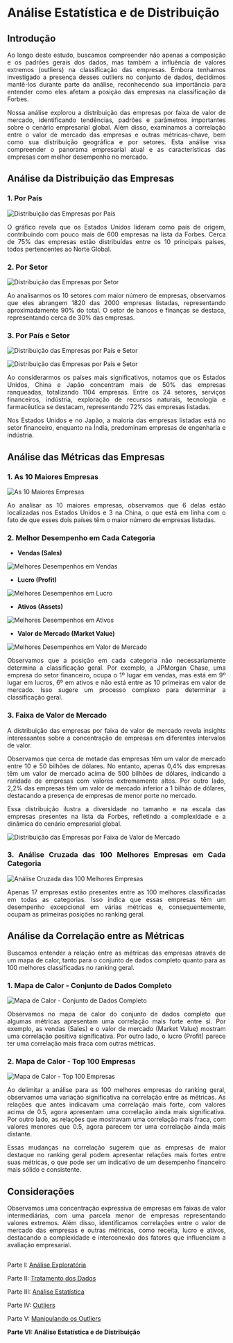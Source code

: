 # Análise Estatística e de Distribuição 

<div align="justify">

## Introdução

Ao longo deste estudo, buscamos compreender não apenas a composição e os padrões gerais dos dados, mas também a influência de valores extremos (outliers) na classificação das empresas. Embora tenhamos investigado a presença desses outliers no conjunto de dados, decidimos mantê-los durante parte da análise, reconhecendo sua importância para entender como eles afetam a posição das empresas na classificação da Forbes.

Nossa análise explorou a distribuição das empresas por faixa de valor de mercado, identificando tendências, padrões e parâmetros importantes sobre o cenário empresarial global. Além disso, examinamos a correlação entre o valor de mercado das empresas e outras métricas-chave, bem como sua distribuição geográfica e por setores. Esta análise visa compreender o panorama empresarial atual e as características das empresas com melhor desempenho no mercado.

## Análise da Distribuição das Empresas

### 1. Por País

![Distribuição das Empresas por País](https://github.com/nadinne94/projeto_forbes_2023/assets/129687299/136dd604-d513-4b93-b6d2-4dc3aff65c3c)

O gráfico revela que os Estados Unidos lideram como país de origem, contribuindo com pouco mais de 600 empresas na lista da Forbes. Cerca de 75% das empresas estão distribuídas entre os 10 principais países, todos pertencentes ao Norte Global.

### 2. Por Setor

![Distribuição das Empresas por Setor](https://github.com/nadinne94/projeto_forbes_2023/assets/129687299/3f6e93e5-1b54-40b8-a001-cded0a29036a)

Ao analisarmos os 10 setores com maior número de empresas, observamos que eles abrangem 1820 das 2000 empresas listadas, representando aproximadamente 90% do total. O setor de bancos e finanças se destaca, representando cerca de 30% das empresas.

### 3. Por País e Setor

![Distribuição das Empresas por País e Setor](https://github.com/nadinne94/projeto_forbes_2023/assets/129687299/82b3c683-5e12-49b8-9fac-2ad813a83098)

![Distribuição das Empresas por País e Setor](https://github.com/nadinne94/projeto_forbes_2023/assets/129687299/71d0c05c-74e8-4877-8c82-2aac31d9e712)

Ao considerarmos os países mais significativos, notamos que os Estados Unidos, China e Japão concentram mais de 50% das empresas ranqueadas, totalizando 1104 empresas. Entre os 24 setores, serviços financeiros, indústria, exploração de recursos naturais, tecnologia e farmacêutica se destacam, representando 72% das empresas listadas.

Nos Estados Unidos e no Japão, a maioria das empresas listadas está no setor financeiro, enquanto na Índia, predominam empresas de engenharia e indústria.

## Análise das Métricas das Empresas

### 1. As 10 Maiores Empresas

![As 10 Maiores Empresas](https://github.com/nadinne94/projeto_forbes_2023/assets/129687299/2d549b29-2bfb-4ece-b196-dd1144585871)

Ao analisar as 10 maiores empresas, observamos que 6 delas estão localizadas nos Estados Unidos e 3 na China, o que está em linha com o fato de que esses dois países têm o maior número de empresas listadas.

### 2. Melhor Desempenho em Cada Categoria

- **Vendas (Sales)**

![Melhores Desempenhos em Vendas](https://github.com/nadinne94/projeto_forbes_2023/assets/129687299/b1ee5991-4213-450a-a25f-7853e8ae3b34)

- **Lucro (Profit)**

![Melhores Desempenhos em Lucro](https://github.com/nadinne94/projeto_forbes_2023/assets/129687299/daf4f53e-6a63-4f08-9281-830cc27ba897)

- **Ativos (Assets)**

![Melhores Desempenhos em Ativos](https://github.com/nadinne94/projeto_forbes_2023/assets/129687299/c729da97-a49b-4def-94f6-00b8de6ae942)

- **Valor de Mercado (Market Value)**

![Melhores Desempenhos em Valor de Mercado](https://github.com/nadinne94/projeto_forbes_2023/assets/129687299/01048107-9df4-4ab7-9c0f-d06bdb7933e3)

Observamos que a posição em cada categoria não necessariamente determina a classificação geral. Por exemplo, a JPMorgan Chase, uma empresa do setor financeiro, ocupa o 1º lugar em vendas, mas está em 9º lugar em lucros, 6º em ativos e não está entre as 10 primeiras em valor de mercado. Isso sugere um processo complexo para determinar a classificação geral.

### 3. Faixa de Valor de Mercado

A distribuição das empresas por faixa de valor de mercado revela insights interessantes sobre a concentração de empresas em diferentes intervalos de valor. 

Observamos que cerca de metade das empresas têm um valor de mercado entre 10 e 50 bilhões de dólares. No entanto, apenas 0,4% das empresas têm um valor de mercado acima de 500 bilhões de dólares, indicando a raridade de empresas com valores extremamente altos. Por outro lado, 2,2% das empresas têm um valor de mercado inferior a 1 bilhão de dólares, destacando a presença de empresas de menor porte no mercado.

Essa distribuição ilustra a diversidade no tamanho e na escala das empresas presentes na lista da Forbes, refletindo a complexidade e a dinâmica do cenário empresarial global.

![Distribuição das Empresas por Faixa de Valor de Mercado](https://github.com/nadinne94/projeto_forbes_2023/assets/129687299/fabe7dc6-12b8-4f54-9c0b-0e1c827b8dc8)

### 3. Análise Cruzada das 100 Melhores Empresas em Cada Categoria

![Análise Cruzada das 100 Melhores Empresas](https://github.com/nadinne94/projeto_forbes_2023/assets/129687299/a3f7e81e-6fd0-4706-8bd4-662933ece83b)

Apenas 17 empresas estão presentes entre as 100 melhores classificadas em todas as categorias. Isso indica que essas empresas têm um desempenho excepcional em várias métricas e, consequentemente, ocupam as primeiras posições no ranking geral.

## Análise da Correlação entre as Métricas

Buscamos entender a relação entre as métricas das empresas através de um mapa de calor, tanto para o conjunto de dados completo quanto para as 100 melhores classificadas no ranking geral.

### 1. Mapa de Calor - Conjunto de Dados Completo

![Mapa de Calor - Conjunto de Dados Completo](https://github.com/nadinne94/projeto_forbes_2023/assets/129687299/423f3b5a-6e3b-4797-84fc-99c673f6a3f2)

Observamos no mapa de calor do conjunto de dados completo que algumas métricas apresentam uma correlação mais forte entre si. Por exemplo, as vendas (Sales) e o valor de mercado (Market Value) mostram uma correlação positiva significativa. Por outro lado, o lucro (Profit) parece ter uma correlação mais fraca com outras métricas.

### 2. Mapa de Calor - Top 100 Empresas

![Mapa de Calor - Top 100 Empresas](https://github.com/nadinne94/projeto_forbes_2023/assets/129687299/7d66c9df-bba0-45d0-ac89-45d96786c619)

Ao delimitar a análise para as 100 melhores empresas do ranking geral, observamos uma variação significativa na correlação entre as métricas. As relações que antes indicavam uma correlação mais forte, com valores acima de 0.5, agora apresentam uma correlação ainda mais significativa. Por outro lado, as relações que mostravam uma correlação mais fraca, com valores menores que 0.5, agora parecem ter uma correlação ainda mais distante.

Essas mudanças na correlação sugerem que as empresas de maior destaque no ranking geral podem apresentar relações mais fortes entre suas métricas, o que pode ser um indicativo de um desempenho financeiro mais sólido e consistente.

## Considerações
Observamos uma concentração expressiva de empresas em faixas de valor intermediárias, com uma parcela menor de empresas representando valores extremos. Além disso, identificamos correlações entre o valor de mercado das empresas e outras métricas, como receita, lucro e ativos, destacando a complexidade e interconexão dos fatores que influenciam a avaliação empresarial. 

## 

Parte I: [Análise Exploratória](analise_exploratoria.md)

Parte II: [Tratamento dos Dados](tratamento.md)

Parte III: [Análise Estatística](estatistica.md)

Parte IV: [Outliers](outliers.md)

Parte V: [Manipulando os Outliers](manipulacao_outliers.md)

**Parte VI: Análise Estatística e de Distribuição**

</div>
